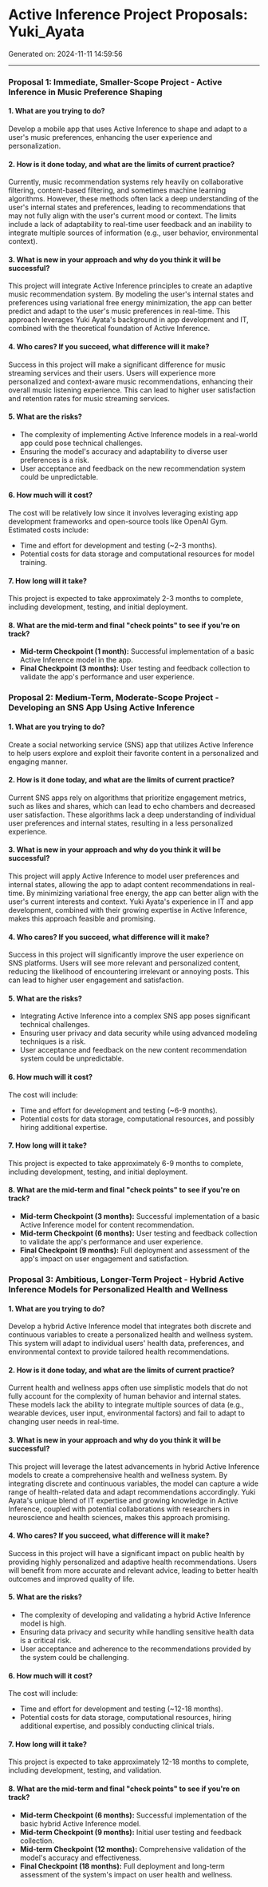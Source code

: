 # Active Inference Project Proposals: Yuki_Ayata

Generated on: 2024-11-11 14:59:56

---

### Proposal 1: Immediate, Smaller-Scope Project - Active Inference in Music Preference Shaping

#### 1. What are you trying to do?
Develop a mobile app that uses Active Inference to shape and adapt to a user's music preferences, enhancing the user experience and personalization.

#### 2. How is it done today, and what are the limits of current practice?
Currently, music recommendation systems rely heavily on collaborative filtering, content-based filtering, and sometimes machine learning algorithms. However, these methods often lack a deep understanding of the user's internal states and preferences, leading to recommendations that may not fully align with the user's current mood or context. The limits include a lack of adaptability to real-time user feedback and an inability to integrate multiple sources of information (e.g., user behavior, environmental context).

#### 3. What is new in your approach and why do you think it will be successful?
This project will integrate Active Inference principles to create an adaptive music recommendation system. By modeling the user's internal states and preferences using variational free energy minimization, the app can better predict and adapt to the user's music preferences in real-time. This approach leverages Yuki Ayata's background in app development and IT, combined with the theoretical foundation of Active Inference.

#### 4. Who cares? If you succeed, what difference will it make?
Success in this project will make a significant difference for music streaming services and their users. Users will experience more personalized and context-aware music recommendations, enhancing their overall music listening experience. This can lead to higher user satisfaction and retention rates for music streaming services.

#### 5. What are the risks?
- The complexity of implementing Active Inference models in a real-world app could pose technical challenges.
- Ensuring the model's accuracy and adaptability to diverse user preferences is a risk.
- User acceptance and feedback on the new recommendation system could be unpredictable.

#### 6. How much will it cost?
The cost will be relatively low since it involves leveraging existing app development frameworks and open-source tools like OpenAI Gym. Estimated costs include:
- Time and effort for development and testing (~2-3 months).
- Potential costs for data storage and computational resources for model training.

#### 7. How long will it take?
This project is expected to take approximately 2-3 months to complete, including development, testing, and initial deployment.

#### 8. What are the mid-term and final "check points" to see if you're on track?
- **Mid-term Checkpoint (1 month):** Successful implementation of a basic Active Inference model in the app.
- **Final Checkpoint (3 months):** User testing and feedback collection to validate the app's performance and user experience.

### Proposal 2: Medium-Term, Moderate-Scope Project - Developing an SNS App Using Active Inference

#### 1. What are you trying to do?
Create a social networking service (SNS) app that utilizes Active Inference to help users explore and exploit their favorite content in a personalized and engaging manner.

#### 2. How is it done today, and what are the limits of current practice?
Current SNS apps rely on algorithms that prioritize engagement metrics, such as likes and shares, which can lead to echo chambers and decreased user satisfaction. These algorithms lack a deep understanding of individual user preferences and internal states, resulting in a less personalized experience.

#### 3. What is new in your approach and why do you think it will be successful?
This project will apply Active Inference to model user preferences and internal states, allowing the app to adapt content recommendations in real-time. By minimizing variational free energy, the app can better align with the user's current interests and context. Yuki Ayata's experience in IT and app development, combined with their growing expertise in Active Inference, makes this approach feasible and promising.

#### 4. Who cares? If you succeed, what difference will it make?
Success in this project will significantly improve the user experience on SNS platforms. Users will see more relevant and personalized content, reducing the likelihood of encountering irrelevant or annoying posts. This can lead to higher user engagement and satisfaction.

#### 5. What are the risks?
- Integrating Active Inference into a complex SNS app poses significant technical challenges.
- Ensuring user privacy and data security while using advanced modeling techniques is a risk.
- User acceptance and feedback on the new content recommendation system could be unpredictable.

#### 6. How much will it cost?
The cost will include:
- Time and effort for development and testing (~6-9 months).
- Potential costs for data storage, computational resources, and possibly hiring additional expertise.

#### 7. How long will it take?
This project is expected to take approximately 6-9 months to complete, including development, testing, and initial deployment.

#### 8. What are the mid-term and final "check points" to see if you're on track?
- **Mid-term Checkpoint (3 months):** Successful implementation of a basic Active Inference model for content recommendation.
- **Mid-term Checkpoint (6 months):** User testing and feedback collection to validate the app's performance and user experience.
- **Final Checkpoint (9 months):** Full deployment and assessment of the app's impact on user engagement and satisfaction.

### Proposal 3: Ambitious, Longer-Term Project - Hybrid Active Inference Models for Personalized Health and Wellness

#### 1. What are you trying to do?
Develop a hybrid Active Inference model that integrates both discrete and continuous variables to create a personalized health and wellness system. This system will adapt to individual users' health data, preferences, and environmental context to provide tailored health recommendations.

#### 2. How is it done today, and what are the limits of current practice?
Current health and wellness apps often use simplistic models that do not fully account for the complexity of human behavior and internal states. These models lack the ability to integrate multiple sources of data (e.g., wearable devices, user input, environmental factors) and fail to adapt to changing user needs in real-time.

#### 3. What is new in your approach and why do you think it will be successful?
This project will leverage the latest advancements in hybrid Active Inference models to create a comprehensive health and wellness system. By integrating discrete and continuous variables, the model can capture a wide range of health-related data and adapt recommendations accordingly. Yuki Ayata's unique blend of IT expertise and growing knowledge in Active Inference, coupled with potential collaborations with researchers in neuroscience and health sciences, makes this approach promising.

#### 4. Who cares? If you succeed, what difference will it make?
Success in this project will have a significant impact on public health by providing highly personalized and adaptive health recommendations. Users will benefit from more accurate and relevant advice, leading to better health outcomes and improved quality of life.

#### 5. What are the risks?
- The complexity of developing and validating a hybrid Active Inference model is high.
- Ensuring data privacy and security while handling sensitive health data is a critical risk.
- User acceptance and adherence to the recommendations provided by the system could be challenging.

#### 6. How much will it cost?
The cost will include:
- Time and effort for development and testing (~12-18 months).
- Potential costs for data storage, computational resources, hiring additional expertise, and possibly conducting clinical trials.

#### 7. How long will it take?
This project is expected to take approximately 12-18 months to complete, including development, testing, and validation.

#### 8. What are the mid-term and final "check points" to see if you're on track?
- **Mid-term Checkpoint (6 months):** Successful implementation of the basic hybrid Active Inference model.
- **Mid-term Checkpoint (9 months):** Initial user testing and feedback collection.
- **Mid-term Checkpoint (12 months):** Comprehensive validation of the model's accuracy and effectiveness.
- **Final Checkpoint (18 months):** Full deployment and long-term assessment of the system's impact on user health and wellness.